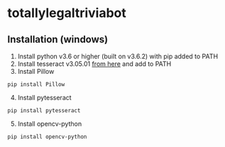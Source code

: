# totallylegaltriviabot

## Installation (windows)

1. Install python v3.6 or higher (built on v3.6.2) with pip added to PATH
2. Install tesseract v3.05.01 [from here](https://digi.bib.uni-mannheim.de/tesseract/tesseract-ocr-setup-3.05.01.exe) and add to PATH
3. Install Pillow
```
pip install Pillow
```
4. Install pytesseract
```
pip install pytesseract
```
5. Install opencv-python
```
pip install opencv-python
```
